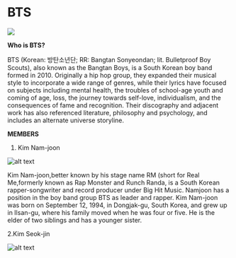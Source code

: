 # BTS
![](https://encrypted-tbn0.gstatic.com/images?q=tbn:ANd9GcSdQMeh7g5K-ooF3THlEum3UmtEW4smBYfhBg&usqp=CAU)

**Who is BTS?**

BTS (Korean: 방탄소년단; RR: Bangtan Sonyeondan; lit. Bulletproof Boy Scouts), also known as the Bangtan Boys, is a South Korean boy band formed in 2010.  Originally a hip hop group, they expanded their musical style to incorporate a wide range of genres, while their lyrics have focused on subjects including mental health, the troubles of school-age youth and coming of age, loss, the journey towards self-love, individualism, and the consequences of fame and recognition. Their discography and adjacent work has also referenced literature, philosophy and psychology, and includes an alternate universe storyline.

**MEMBERS**

1. Kim Nam-joon


 ![alt text](https://encrypted-tbn0.gstatic.com/images?q=tbn:ANd9GcSxr6sPc4lubQdpoxnBAaMeEtCFFBiGM7M31w&usqp=CAU)


Kim Nam-joon,better known by his stage name RM (short for Real Me,formerly known as Rap Monster and Runch Randa, is a South Korean rapper-songwriter and record producer under Big Hit Music. Namjoon has a position in the boy band group BTS as leader and rapper. Kim Nam-joon was born on September 12, 1994, in Dongjak-gu, South Korea, and grew up in Ilsan-gu, where his family moved when he was four or five. He is the elder of two siblings and has a younger sister.




2.Kim Seok-jin


![alt text](https://encrypted-tbn0.gstatic.com/images?q=tbn:ANd9GcTK3k4NkDVPINBnr0GY9Xp5Pc0JULcS55fkIA&usqp=CAU)




